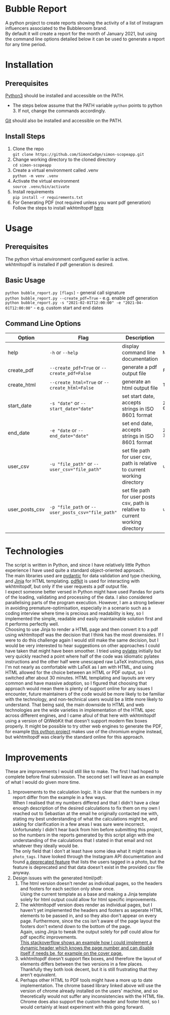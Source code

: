 # Bubble Report
A python project to create reports showing the activity of a list of Instagram influencers associated to the Bubbleroom brand.  
By default it will create a report for the month of January 2021, but using the command line options detailed below it can be used to generate a report for any time period.

# Installation
## Prerequisites
[Python3](https://www.python.org/downloads/) should be installed and accessible on the PATH.  
* The steps below assume that the PATH variable `python` points to python 3. If not, change the commands accordingly.  

[Git](https://git-scm.com/book/en/v2/Getting-Started-Installing-Git) should also be installed and accessible on the PATH.
## Install Steps
1. Clone the repo  
    `git clone https://github.com/SimonCadge/simon-scopeapp.git`
2. Change working directory to the cloned directory  
    `cd simon-scopeapp`
3. Create a virtual environment called .venv  
    `python -m venv .venv`
4. Activate the virtual environment  
    `source .venv/bin/activate`
5. Install requirements  
    `pip install -r requirements.txt`
6. For Generating PDF (not required unless you want pdf generation)  
    Follow the steps to install wkhtmltopdf [here](https://github.com/JazzCore/python-pdfkit/wiki/Installing-wkhtmltopdf)

# Usage
## Prerequisites
The python virtual environment configured earlier is active.  
wkhtmltopdf is installed if pdf generation is desired.
## Basic Usage
`python bubble_report.py [flags]` - general call signature  
`python bubble_report.py --create_pdf=True` - e.g. enable pdf generation  
`python bubble_report.py -s "2021-02-01T12:00:00" -e "2021-04-01T12:00:00"` - e.g. custom start and end dates  
## Command Line Options
| Option | Flag | Description | Default |
| --- | --- | --- | --- |
| help | `-h` or `--help` | display command line documentation| `N/A` |
| create_pdf | `--create_pdf=True` or `--create_pdf=False` | generate a pdf output file | `False` |
| create_html | `--create_html=True` or `--create_html=False` | generate an html output file | `True` |
| start_date | `-s "date"` or `--start_date="date"` | set start date, accepts strings in ISO 8601 format | `2021-01-01T00:00:00` |
| end_date | `-e "date` or `--end_date="date"` | set end date, accepts strings in ISO 8601 format | `2021-01-31T23:59:59` |
| user_csv | `-u "file_path"` or `--user_csv="file_path"` | set file path for user csv, path is relative to current working directory | `users.csv` |
| user_posts_csv | `-p "file_path` or `--user_posts_csv="file_path"` | set file path for user posts csv, path is relative to current working directory | `user_posts.csv` |

# Technologies
The script is written in Python, and since I have relatively little Python experience I have used quite a standard object-oriented approach.  
The main libraries used are [pydantic](https://docs.pydantic.dev/latest/) for data validation and type checking, and [Jinja](https://jinja.palletsprojects.com/en/3.1.x/) for HTML templating. [pdfkit](https://pypi.org/project/pdfkit/) is used for interacting with wkhtmltopdf, but only if the user requests a pdf output file.  
I expect someone better versed in Python might have used Pandas for parts of the loading, validating and processing of the data. I also considered parallelising parts of the program execution. However, I am a strong believer in avoiding premature-optimisation, especially in a scenario such as a coding interview where time is precious and readability is key, so I implemented the simple, readable and easily maintainable solution first and it performs perfectly well.  
Choosing to use Jinja to render a HTML page and then convert it to a pdf using wkhtmltopdf was the decision that I think has the most downsides. If I were to do this challenge again I would still make the same decision, but I would be very interested to hear suggestions on other approaches I could have taken that might have been smoother. I tried using [pylatex](https://jeltef.github.io/PyLaTeX/current/) initially but very quickly reached a point where half of the code was idiomatic pylatex instructions and the other half were unescaped raw LaTeX instructions, plus I'm not nearly as comfortable with LaTeX as I am with HTML, and using HTML allowed for the choice between an HTML or PDF output, so I switched after about 30 minutes. HTML templating and layouts are very common and have massive adoption, so I figured that choosing that approach would mean there is plenty of support online for any issues I encounter, future maintainers of the code would be more likely to be familiar with the technology, and non-technical users would be a little more likely to understand. That being said, the main downside to HTML and web technologies are the wide varieties in implementation of the HTML spec across different engines, and I came afoul of that here with wkhtmltopdf using a version of QtWebKit that doesn't support modern flex boxes properly. It might be possible to try other web engines to generate the PDF, for example [this python project](https://pypi.org/project/pyhtml2pdf/) makes use of the chromium engine instead, but wkhtmltopdf was clearly the standard online for this approach.

# Improvements
These are improvements I would still like to make. The first I had hoped to complete before final submission. The second set I will leave as an example of what I would do given more time.
1. Improvements to the calculation logic. It is clear that the numbers in my report differ from the example in a few ways.  
When I realised that my numbers differed and that I didn't have a clear enough description of the desired calculations to fix them on my own I reached out to Sebastian at the email he originally contacted me with, stating my best understanding of what the calculations might be, and asking for clarification in a few areas I was sure were incorrect. Unfortunately I didn't hear back from him before submitting this project, so the numbers in the reports generated by this script align with the understanding of the calculations that I stated in that email and not whatever they ideally would be.  
The only field that I don't at least have some idea what it might mean is `photo_tags`. I have looked through the Instagram API documentation and found [a deprecated feature](https://developers.facebook.com/docs/graph-api/reference/v17.0/photo/tags) that lists the users tagged in a photo, but the feature is deprecated and that data doesn't exist in the provided csv file anyway.
2. Design issues with the generated html/pdf:
    1. The html version doesn't render as individual pages, so the headers and footers for each section only show once.  
    Using the current template as a base and making a Jinja template solely for html output could allow for html specific improvements.
    2. The wkhtmltopdf version does render as individual pages, but I haven't yet implemented the headers and footers as seperate HTML elements to be passed in, and so they also don't appear on every page. Furthermore, since the css isn't aware of the page layout the footers don't extend down to the bottom of the page.  
    Again, using Jinja to tweak the output solely for pdf could allow for pdf specific improvements.  
    [This stackoverflow shows an example how I could implement a dynamic header which knows the page number and can disable itself if needs be, for example on the cover page.](https://stackoverflow.com/questions/11948158/wkhtmltopdf-how-to-disable-header-on-the-first-page)
    3. wkhtmltopdf doesn't support flex boxes, and therefore the layout of elements differs between the two versions in a few places. Thankfully they both look decent, but it is still frustrating that they aren't equivalent.
    4. Perhaps other HTML to PDF tools might have a more up to date implementation. The chrome based library linked above will use the version of chrome already installed on the users' machine, and so theoretically would not suffer any inconsistencies with the HTML file. Chrome does also support the custom header and footer html, so I would certainly at least experiment with this going forward.